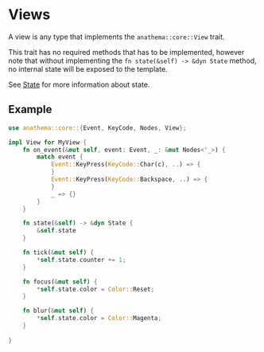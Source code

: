 # Views

A view is any type that implements the `anathema::core::View` trait.

This trait has no required methods that has to be implemented, however note that
without implementing the `fn state(&self) -> &dyn State` method, no internal
state will be exposed to the template.

See [State](./templates/state.md) for more information about state.

## Example

```rust
use anathema::core::{Event, KeyCode, Nodes, View};

impl View for MyView {
    fn on_event(&mut self, event: Event, _: &mut Nodes<'_>) {
        match event {
            Event::KeyPress(KeyCode::Char(c), ..) => {
            }
            Event::KeyPress(KeyCode::Backspace, ..) => {
            }
            _ => {}
        }
    }

    fn state(&self) -> &dyn State {
        &self.state
    }

    fn tick(&mut self) {
        *self.state.counter += 1;
    }

    fn focus(&mut self) {
        *self.state.color = Color::Reset;
    }

    fn blur(&mut self) {
        *self.state.color = Color::Magenta;
    }
    
}
```
